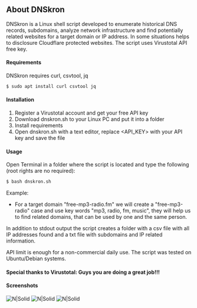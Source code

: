 ## About DNSkron

DNSkron is a Linux shell script developed to enumerate historical DNS records, subdomains, analyze network infrastructure and find potentially related websites for a target domain or IP address. In some situations helps to disclosure Cloudflare protected websites. The script uses Virustotal API free key.

#### Requirements

DNSkron requires curl, csvtool, jq

```sh
$ sudo apt install curl csvtool jq
```
#### Installation

1. Register a Virustotal account and get your free API key
2. Download dnskron.sh to your Linux PC and put it into a folder
3. Install requirements
4. Open dnskron.sh with a text editor, replace <API_KEY> with your API key and save the file

#### Usage

Open Terminal in a folder where the script is located and type the following (root rights are no required):
```sh
$ bash dnskron.sh
```
Example:

- For a target domain "free-mp3-radio.fm" we will create a "free-mp3-radio" case and use key words "mp3, radio, fm, music", they will help us to find related domains, that can be used by one and the same person. 

In addition to stdout output the script creates a folder with a csv file with all IP addresses found and a txt file with subdomains and IP related information. 

API limit is enough for a non-commercial daily use. The script was tested on Ubuntu/Debian systems.

#### Special thanks to Virustotal: Guys you are doing a great job!!!

#### Screenshots

![N|Solid](https://github.com/samb00ka/DNSkron/blob/main/Screenshot-1.png)
![N|Solid](https://github.com/samb00ka/DNSkron/blob/main/Screenshot-2.png)
![N|Solid](https://github.com/samb00ka/DNSkron/blob/main/Screenshot-3.png)
